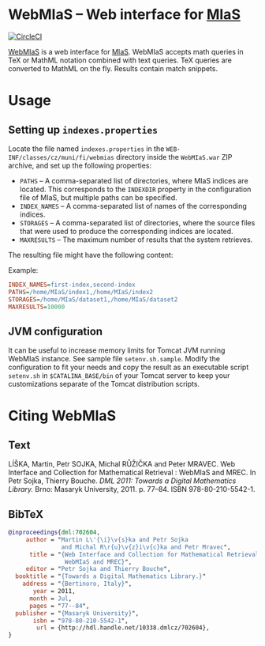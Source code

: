 WebMIaS – Web interface for [MIaS][]
====================================
[![CircleCI](https://circleci.com/gh/MIR-MU/WebMIaS/tree/master.svg?style=shield)][ci]

 [ci]: https://circleci.com/gh/MIR-MU/WebMIaS/tree/master (CircleCI)

[WebMIaS][] is a web interface for [MIaS][]. WebMIaS accepts math queries in
TeX or MathML notation combined with text queries. TeX queries are converted
to MathML on the fly. Results contain match snippets.

 [mias]: https://github.com/MIR-MU/MIaS
 [webmias]: https://mir.fi.muni.cz/webmias/#webmias

Usage
=====
Setting up `indexes.properties`
-------------------------------
Locate the file named `indexes.properties` in the
`WEB-INF/classes/cz/muni/fi/webmias` directory inside the `WebMIaS.war` ZIP
archive, and set up the following properties:

- `PATHS` – A comma-separated list of directories, where MIaS indices are
  located. This corresponds to the `INDEXDIR` property in the configuration
  file of MIaS, but multiple paths can be specified.
- `INDEX_NAMES` – A comma-separated list of names of the corresponding indices.
- `STORAGES` – A comma-separated list of directories, where the source files
  that were used to produce the corresponding indices are located.
- `MAXRESULTS` – The maximum number of results that the system retrieves.

The resulting file might have the following content:

Example:
```ini
INDEX_NAMES=first-index,second-index
PATHS=/home/MIaS/index1,/home/MIaS/index2
STORAGES=/home/MIaS/dataset1,/home/MIaS/dataset2
MAXRESULTS=10000
```

JVM configuration
-----------------
It can be useful to increase memory limits for Tomcat JVM running WebMIaS
instance. See sample file `setenv.sh.sample`. Modify the configuration to fit
your needs and copy the result as an executable script `setenv.sh` in 
`$CATALINA_BASE/bin` of your Tomcat server to keep your customizations separate 
of the Tomcat distribution scripts.

Citing WebMIaS
==============
Text
----
LÍŠKA, Martin, Petr SOJKA, Michal RŮŽIČKA and Peter MRAVEC. Web Interface and
Collection for Mathematical Retrieval : WebMIaS and MREC. In Petr Sojka,
Thierry Bouche. *DML 2011: Towards a Digital Mathematics Library.* Brno:
Masaryk University, 2011. p. 77–84. ISBN 978-80-210-5542-1. 

BibTeX
------
``` bib
@inproceedings{dml:702604,
     author = "Martin L\'{\i}\v{s}ka and Petr Sojka
               and Michal R\r{u}\v{z}i\v{c}ka and Petr Mravec",
      title = "{Web Interface and Collection for Mathematical Retrieval:
                WebMIaS and MREC}",
     editor = "Petr Sojka and Thierry Bouche",
  booktitle = "{Towards a Digital Mathematics Library.}"
    address = "{Bertinoro, Italy}",
       year = 2011,
      month = Jul,
      pages = "77--84",
  publisher = "{Masaryk University}",
       isbn = "978-80-210-5542-1",
        url = {http://hdl.handle.net/10338.dmlcz/702604},
}
```
